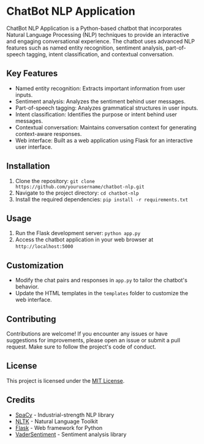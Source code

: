 # ChatBot NLP Application


ChatBot NLP Application is a Python-based chatbot that incorporates Natural Language Processing (NLP) techniques to provide an interactive and engaging conversational experience. The chatbot uses advanced NLP features such as named entity recognition, sentiment analysis, part-of-speech tagging, intent classification, and contextual conversation.

## Key Features

- Named entity recognition: Extracts important information from user inputs.
- Sentiment analysis: Analyzes the sentiment behind user messages.
- Part-of-speech tagging: Analyzes grammatical structures in user inputs.
- Intent classification: Identifies the purpose or intent behind user messages.
- Contextual conversation: Maintains conversation context for generating context-aware responses.
- Web interface: Built as a web application using Flask for an interactive user interface.

## Installation

1. Clone the repository: `git clone https://github.com/yourusername/chatbot-nlp.git`
2. Navigate to the project directory: `cd chatbot-nlp`
3. Install the required dependencies: `pip install -r requirements.txt`

## Usage

1. Run the Flask development server: `python app.py`
2. Access the chatbot application in your web browser at `http://localhost:5000`

## Customization

- Modify the chat pairs and responses in `app.py` to tailor the chatbot's behavior.
- Update the HTML templates in the `templates` folder to customize the web interface.

## Contributing

Contributions are welcome! If you encounter any issues or have suggestions for improvements, please open an issue or submit a pull request. Make sure to follow the project's code of conduct.

## License

This project is licensed under the [MIT License](LICENSE).

## Credits

- [SpaCy](https://spacy.io/) - Industrial-strength NLP library
- [NLTK](https://www.nltk.org/) - Natural Language Toolkit
- [Flask](https://flask.palletsprojects.com/) - Web framework for Python
- [VaderSentiment](https://github.com/cjhutto/vaderSentiment) - Sentiment analysis library

